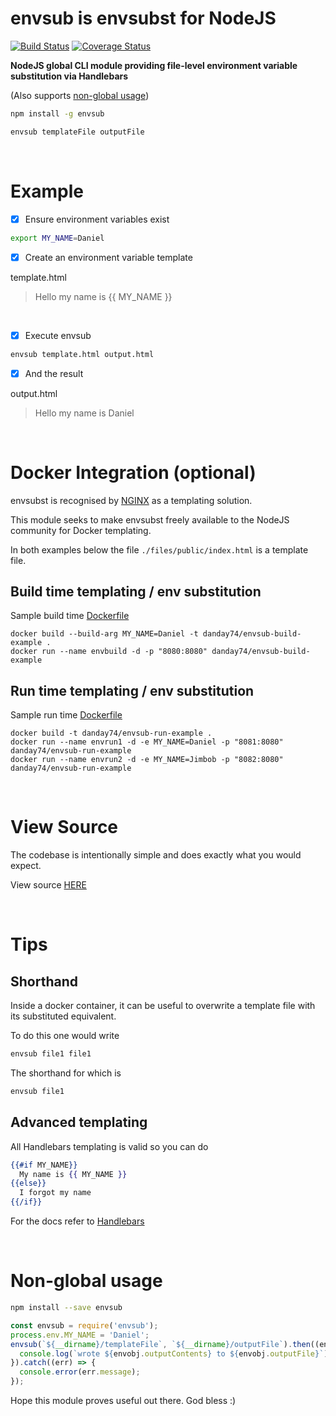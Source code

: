 envsub is envsubst for NodeJS
=============================

[![Build Status](https://travis-ci.org/danday74/envsub.svg?branch=master)](https://travis-ci.org/danday74/envsub)
[![Coverage Status](https://coveralls.io/repos/github/danday74/envsub/badge.svg?branch=master)](https://coveralls.io/github/danday74/envsub?branch=master)

**NodeJS global CLI module providing file-level environment variable substitution via Handlebars**

(Also supports [non-global usage](#non-global-usage))

```bash
npm install -g envsub
```

```bash
envsub templateFile outputFile
```

<br>

# Example

- [x]  Ensure environment variables exist
```bash
export MY_NAME=Daniel
```

- [x]  Create an environment variable template

template.html
> <div>Hello my name is {{ MY_NAME }}</div>

<br>

- [x]  Execute envsub
```bash
envsub template.html output.html
```

- [x]  And the result

output.html
> <div>Hello my name is Daniel</div>

<br>

# Docker Integration (optional)

envsubst is recognised by [NGINX](https://hub.docker.com/_/nginx) as a templating solution.

This module seeks to make envsubst freely available to the NodeJS community for Docker templating.

In both examples below the file ```./files/public/index.html``` is a template file.

## Build time templating / env substitution

Sample build time [Dockerfile](https://github.com/danday74/envsub/tree/master/Dockerfiles/build)

```docker
docker build --build-arg MY_NAME=Daniel -t danday74/envsub-build-example .
docker run --name envbuild -d -p "8080:8080" danday74/envsub-build-example
```

## Run time templating / env substitution

Sample run time [Dockerfile](https://github.com/danday74/envsub/tree/master/Dockerfiles/run)

```docker
docker build -t danday74/envsub-run-example .
docker run --name envrun1 -d -e MY_NAME=Daniel -p "8081:8080" danday74/envsub-run-example
docker run --name envrun2 -d -e MY_NAME=Jimbob -p "8082:8080" danday74/envsub-run-example
```

<br>

# View Source

The codebase is intentionally simple and does exactly what you would expect.

View source [HERE](https://github.com/danday74/envsub/blob/master/index.js)

<br>

# Tips

## Shorthand

Inside a docker container, it can be useful to overwrite a template file with its substituted equivalent.

To do this one would write

```bash
envsub file1 file1
```

The shorthand for which is

```bash
envsub file1
```

## Advanced templating

All Handlebars templating is valid so you can do

```handlebars
{{#if MY_NAME}}
  My name is {{ MY_NAME }}
{{else}}
  I forgot my name
{{/if}}
```

For the docs refer to [Handlebars](https://www.npmjs.com/package/handlebars)

<br>

# Non-global usage

```bash
npm install --save envsub
```

```javascript
const envsub = require('envsub');
process.env.MY_NAME = 'Daniel';
envsub(`${__dirname}/templateFile`, `${__dirname}/outputFile`).then((envobj) => {
  console.log(`wrote ${envobj.outputContents} to ${envobj.outputFile}`);
}).catch((err) => {
  console.error(err.message);
});
```

Hope this module proves useful out there. God bless :)
